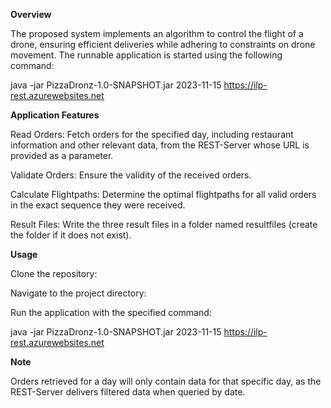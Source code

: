 
**Overview**

The proposed system implements an algorithm to control the flight of a drone, ensuring efficient deliveries while adhering to constraints on drone movement.
The runnable application is started using the following command:

java -jar PizzaDronz-1.0-SNAPSHOT.jar 2023-11-15 https://ilp-rest.azurewebsites.net

**Application Features**

Read Orders: Fetch orders for the specified day, including restaurant information and other relevant data, from the REST-Server whose URL is provided as a parameter.

Validate Orders: Ensure the validity of the received orders.

Calculate Flightpaths: Determine the optimal flightpaths for all valid orders in the exact sequence they were received.

Result Files: Write the three result files in a folder named resultfiles (create the folder if it does not exist).

**Usage**

Clone the repository:

Navigate to the project directory:

Run the application with the specified command:

java -jar PizzaDronz-1.0-SNAPSHOT.jar 2023-11-15 https://ilp-rest.azurewebsites.net

**Note**

Orders retrieved for a day will only contain data for that specific day, as the REST-Server delivers filtered data when queried by date.
